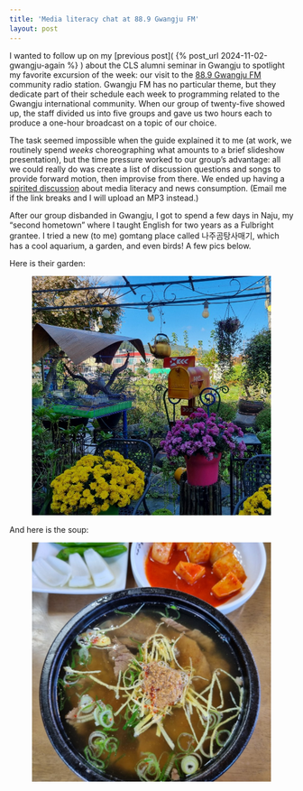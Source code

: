 ```yaml
---
title: 'Media literacy chat at 88.9 Gwangju FM'
layout: post
---
```


I wanted to follow up on my [previous post]( {% post_url
2024-11-02-gwangju-again %} ) about the CLS alumni seminar in Gwangju to
spotlight my favorite excursion of the week: our visit to the [88.9 Gwangju
FM]( https://kjfm.communityradio.kr/ ) community radio station. Gwangju FM has
no particular theme, but they dedicate part of their schedule each week to
programming related to the Gwangju international community. When our group of
twenty-five showed up, the staff divided us into five groups and gave us two
hours each to produce a one-hour broadcast on a topic of our choice.

The task seemed impossible when the guide explained it to me (at work, we
routinely spend *weeks* choreographing what amounts to a brief slideshow
presentation), but the time pressure worked to our group’s advantage: all we
could really do was create a list of discussion questions and songs to provide
forward motion, then improvise from there. We ended up having a [spirited
discussion](
https://kjfm.communityradio.kr/broadcast/podcast/subPdcstList.do?pdcstId=PDCST_00000000003858&pdcstCd=C&orgnztId=OPRTN_01
) about media literacy and news consumption. (Email me if the link breaks and I
will upload an MP3 instead.)

After our group disbanded in Gwangju, I got to spend a few days in Naju, my
“second hometown” where I taught English for two years as a Fulbright grantee. I
tried a new (to me) gomtang place called 나주곰탕사매기, which has a cool
aquarium, a garden, and even birds! A few pics below.<!--more-->

Here is their garden:

<figure>
<img
  src="/assets/images/naju-gomtang-samaegi-garden.jpg"
  class="compact"
  alt="The garden at gomtang samaegi (나주곰탕사매기)."
/>
</figure>

And here is the soup:

<figure>
<img
  src="/assets/images/naju-gomtang-samaegi-soup.jpg"
  class="compact"
  alt="The soup at gomtang samaegi (나주곰탕사매기)."
/>
</figure>
